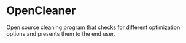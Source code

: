 # OpenCleaner
Open source cleaning program that checks for different optimization options and presents them to the end user. 
